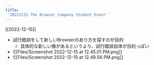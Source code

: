 ```yaml
---
title:
 '20221215 The Browser Company Student Event'
---
```

[[2022-12-15]]
- 試行錯誤をして新しいBrowserのあり方を探すのが目的
	- 具体的な新しい像があるというより、試行錯誤自体が目的っぽい
- ![[Files/Screenshot 2022-12-15 at 12.45.01 PM.png]]
- ![[Files/Screenshot 2022-12-15 at 12.49.56 PM.png]]